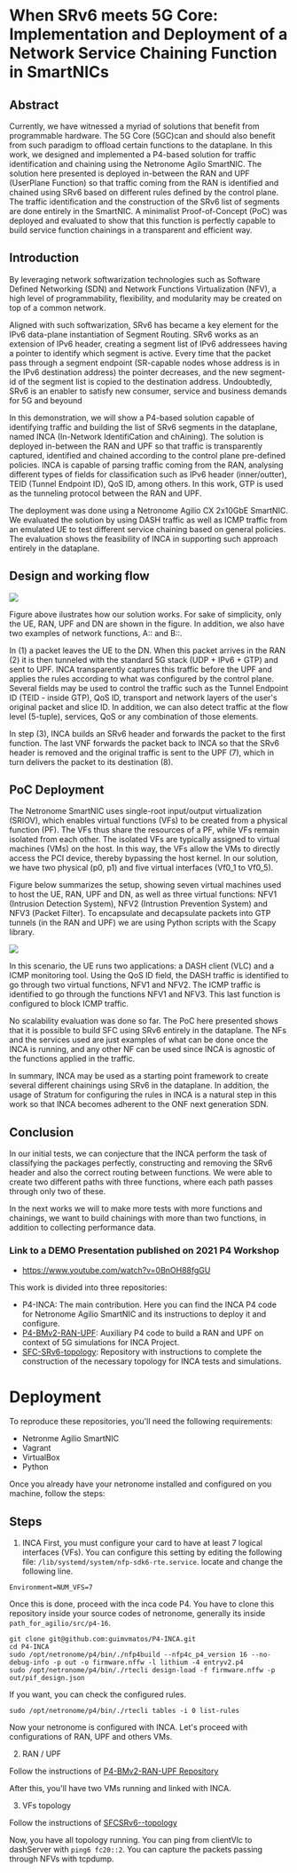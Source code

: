 # When SRv6 meets 5G Core: Implementation and Deployment of a Network Service Chaining Function in SmartNICs

## Abstract
Currently, we have witnessed a myriad of solutions that benefit from programmable hardware. The 5G Core (5GC)can and should  also  benefit  from  such  paradigm  to  offload certain  functions  to  the  dataplane.  In  this  work,  we  designed and  implemented  a  P4-based  solution  for  traffic  identification and chaining using the Netronome Agilo SmartNIC. The solution here  presented  is  deployed  in-between  the  RAN  and  UPF  (UserPlane Function) so that traffic coming from the RAN is identified and chained using SRv6 based on different rules defined by the control  plane.  The  traffic  identification  and  the  construction  of the SRv6 list of segments are done entirely in the SmartNIC. A minimalist  Proof-of-Concept  (PoC)  was  deployed  and  evaluated to  show  that  this  function  is  perfectly  capable  to  build  service function  chainings  in  a  transparent  and  efficient  way.

## Introduction

By leveraging network softwarization technologies such as Software Defined Networking (SDN) and Network Functions Virtualization (NFV), a high level of programmability, flexibility, and modularity may be created on top of a common network. 

Aligned with such softwarization, SRv6 has became a key element for the IPv6 data-plane instantiation of Segment Routing. SRv6 works as an extension of IPv6 header, creating a segment list of IPv6 addressees having a pointer to identify which segment is active. Every time that the packet pass through a segment endpoint (SR-capable nodes whose address is in the IPv6 destination address) the pointer decreases, and the new segment-id of the segment list is copied to the destination address. Undoubtedly, SRv6 is an enabler to satisfy new consumer, service and business demands for 5G and beyound

In this demonstration, we will show a P4-based solution capable of identifying traffic and building the list of SRv6 segments in the dataplane, named INCA (In-Network IdentifiCation and chAining). The solution is deployed in-between the RAN and UPF so that traffic is transparently captured, identified and chained according to the control plane pre-defined policies. INCA is capable of parsing traffic coming from the RAN, analysing different types of fields for classification such as IPv6 header (inner/outter), TEID (Tunnel Endpoint ID), QoS ID, among others. In this work, GTP is used as the tunneling protocol between the RAN and UPF. 

The deployment was done using a Netronome Agilio CX 2x10GbE SmartNIC. We evaluated the solution by using DASH traffic as well as ICMP traffic from an emulated UE to test different service chaining based on general policies. The evaluation shows the feasibility of INCA in supporting such approach entirely in the dataplane. 

## Design and working flow

<img src="https://raw.githubusercontent.com/guimvmatos/P4-INCA/main/INCA%20flow%20complete.png">

Figure above ilustrates how our solution works. For sake of simplicity, only the UE, RAN, UPF and DN are shown in the figure. In addition, we also have two examples of network functions, A:: and B::. 

In (1) a packet leaves the UE to the DN. When this packet arrives in the RAN (2) it is then tunneled with the standard 5G stack (UDP + IPv6 + GTP) and sent to UPF. INCA transparently captures this traffic before the UPF and applies the rules according to what was configured by the control plane. Several fields may be used to control the traffic such as the Tunnel Endpoint ID (TEID - inside GTP), QoS ID, transport and network layers of the user's original packet and slice ID. In addition, we can also detect traffic at the flow level (5-tuple), services, QoS or any combination of those elements.  

In step (3), INCA builds an SRv6 header and forwards the packet to the first function. The last VNF forwards the packet back to INCA so that the SRv6 header is removed and the original traffic is sent to the UPF (7), which in turn delivers the packet to its destination (8).

## PoC Deployment

The Netronome SmartNIC uses single-root input/output virtualization (SRIOV), which enables virtual functions (VFs) to be created from a physical function (PF). The VFs thus share the resources of a PF, while VFs remain isolated from each other. The isolated VFs are typically assigned to virtual machines (VMs) on the host. In this way, the VFs allow the VMs to directly access the PCI device, thereby bypassing the host kernel. In our solution, we have two physical (p0, p1) and five virtual interfaces (Vf0\_1 to Vf0\_5).

Figure below summarizes the setup, showing seven virtual machines used to host the UE, RAN, UPF and DN, as well as three virtual functions: NFV1 (Intrusion Detection System), NFV2 (Intrustion Prevention System) and NFV3 (Packet Filter). To encapsulate and decapsulate packets into GTP tunnels (in the RAN and UPF) we are using Python scripts with the Scapy library.

<img src="https://github.com/guimvmatos/P4-INCA/blob/main/Disposição%20física%20netronomes.png">

In this scenario, the UE runs two applications: a DASH client (VLC) and a ICMP monitoring tool. Using the QoS ID field, the DASH traffic is identified to go through two virtual functions, NFV1 and NFV2. The ICMP traffic is identified to go through the functions NFV1 and NFV3. This last function is configured to block ICMP traffic.

No scalability evaluation was done so far. The PoC here presented shows that it is possible to build SFC using SRv6 entirely in the dataplane. The NFs and the services used are just examples of what can be done once the INCA is running, and any other NF can be used since INCA is agnostic of the functions applied in the traffic. 

In summary, INCA may be used as a starting point framework to create several different chainings using SRv6 in the dataplane. In addition, the usage of Stratum for configuring the rules in INCA is a natural step in this work so that INCA becomes adherent to the ONF next generation SDN.

## Conclusion

In our initial tests, we can conjecture that the INCA perform the task of classifying the packages perfectly, constructing and removing the SRv6 header and also the correct routing between functions. We were able to create two different paths with three functions, where each path passes through only two of these.

In the next works we will to make more tests with more functions and chainings, we want to build chainings with more than two functions, in addition to collecting performance data.


### Link to a DEMO Presentation published on 2021 P4 Workshop
- https://www.youtube.com/watch?v=0BnOH88fgGU

This work is divided into three repositories:
- P4-INCA: The main contribution. Here you can find the INCA P4 code for Netronome Agilio SmartNIC and its instructions to deploy it and configure.
- [P4-BMv2-RAN-UPF](https://github.com/guimvmatos/P4-BMv2-RAN-UPF): Auxiliary P4 code to build a RAN and UPF on context of 5G simulations for INCA Project.
- [SFC-SRv6-topology](https://github.com/guimvmatos/SFC-SRv6-topology): Repository with instructions to complete the construction of the necessary topology for INCA tests and simulations.


# Deployment

To reproduce these repositories, you'll need the following requirements:

- Netronme Agilio SmartNIC
- Vagrant
- VirtualBox
- Python

Once you already have your netronome installed and configured on you machine, follow the steps:

## Steps

1. INCA
First, you must configure your card to have at least 7 logical interfaces (VFs). You can configure this setting by editing the following file: `/lib/systemd/system/nfp-sdk6-rte.service`. locate and change the following line.

`Environment=NUM_VFS=7`

Once this is done, proceed with the inca code P4. You have to clone this repository inside your source codes of netronome, generally its inside `path_for_agilio/src/p4-16`.

```
git clone git@github.com:guimvmatos/P4-INCA.git
cd P4-INCA
sudo /opt/netronome/p4/bin/./nfp4build --nfp4c_p4_version 16 --no-debug-info -p out -o firmware.nffw -l lithium -4 entryv2.p4
sudo /opt/netronome/p4/bin/./rtecli design-load -f firmware.nffw -p out/pif_design.json
```

If you want, you can check the configured rules.
```
sudo /opt/netronome/p4/bin/./rtecli tables -i 0 list-rules
```

Now your netronome is configured with INCA. Let's proceed with configurations of RAN, UPF and others VMs.

2. RAN / UPF

Follow the instructions of [P4-BMv2-RAN-UPF Repository](https://github.com/guimvmatos/P4-BMv2-RAN-UPF)

After this, you'll have two VMs running and linked with INCA.

3. VFs topology

Follow the instructions of [SFCSRv6--topology](https://github.com/guimvmatos/SFCSRv6--topology)


Now, you have all topology running. You can ping from clientVlc to dashServer with `ping6 fc20::2`. You can capture the packets passing through NFVs with tcpdump.

